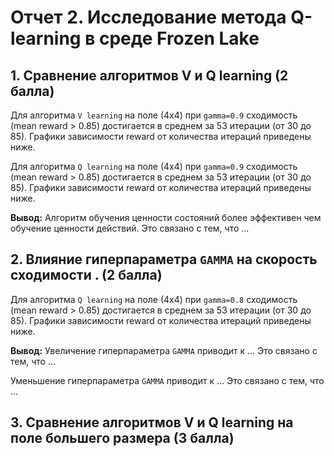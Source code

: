 # Отчет 2. Исследование метода Q-learning в среде Frozen Lake 

## 1. Сравнение алгоритмов V и Q learning (2 балла)
Для алгоритма `V learning` на поле (4х4) при `gamma=0.9` сходимость (mean reward > 0.85) достигается в среднем за 53 итерации (от 30 до 85). 
Графики зависимости reward от количества итераций приведены ниже. 



Для алгоритма `Q learning` на поле (4х4) при `gamma=0.9` сходимость (mean reward > 0.85) достигается в среднем за 53 итерации (от 30 до 85). 
Графики зависимости reward от количества итераций приведены ниже. 



**Вывод:** Алгоритм обучения ценности состояний более эффективен чем обучение ценности действий. Это связано с тем, что ... 


## 2. Влияние гиперпараметра `GAMMA` на скорость сходимости . (2 балла)

Для алгоритма `Q learning` на поле (4х4) при `gamma=0.8` сходимость (mean reward > 0.85) достигается в среднем за 53 итерации (от 30 до 85). 
Графики зависимости reward от количества итераций приведены ниже. 



**Вывод:** Увеличение гиперпараметра `GAMMA` приводит к ... Это связано с тем, что ...   

Уменьшение гиперпараметра `GAMMA` приводит к ... Это связано с тем, что ... 

## 3. Сравнение алгоритмов V и Q learning на поле большего размера (3 балла)
